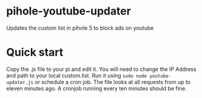 # pihole-youtube-updater
Updates the custom list in pihole 5 to block ads on youtube

# Quick start
Copy the .js file to your pi and edit it. You will need to change the IP Address and path to your local custom.list.
Run it using `sudo node youtube-updater.js` or schedule a cron job. The file looks at all requests from up to eleven minutes ago. A cronjob running every ten minutes should be fine. 
